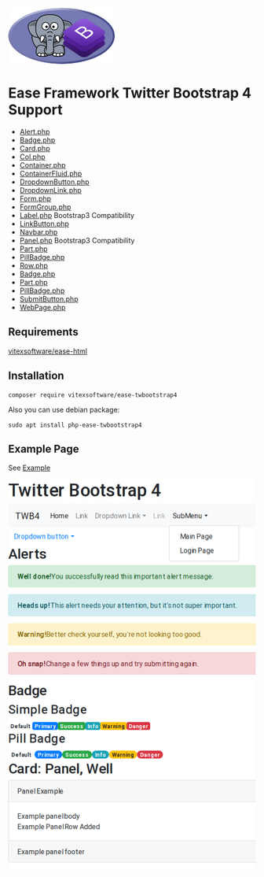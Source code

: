 ![Project Logo](https://raw.githubusercontent.com/VitexSoftware/ease-twbootstrap4/master/project-logo.png)

Ease Framework Twitter Bootstrap 4 Support
==========================================


 * [Alert.php](src/Ease/TWB4/Alert.php)
 * [Badge.php](src/Ease/TWB4/Badge.php)
 * [Card.php](src/Ease/TWB4/Card.php)
 * [Col.php](src/Ease/TWB4/Col.php)
 * [Container.php](src/Ease/TWB4/Container.php)
 * [ContainerFluid.php](src/Ease/TWB4/Container.php)
 * [DropdownButton.php](src/Ease/TWB4/DropdownButton.php)
 * [DropdownLink.php](src/Ease/TWB4/DropdownLink.php)
 * [Form.php](src/Ease/TWB4/Form.php)
 * [FormGroup.php](src/Ease/TWB4/FormGroup.php)
 * [Label.php](src/Ease/TWB4/Label.php) Bootstrap3 Compatibility
 * [LinkButton.php](src/Ease/TWB4/LinkButton.php)
 * [Navbar.php](src/Ease/TWB4/Navbar.php)
 * [Panel.php](src/Ease/TWB4/Panel.php) Bootstrap3 Compatibility
 * [Part.php](src/Ease/TWB4/Part.php)
 * [PillBadge.php](src/Ease/TWB4/PillBadge.php)
 * [Row.php](src/Ease/TWB4/Row.php)
 * [Badge.php](src/Ease/TWB4/Badge.php)
 * [Part.php](src/Ease/TWB4/Part.php)
 * [PillBadge.php](src/Ease/TWB4/PillBadge.php)
 * [SubmitButton.php](src/Ease/TWB4/SubmitButton.php)
 * [WebPage.php](src/Ease/TWB4/WebPage.php)


Requirements
------------

[vitexsoftware/ease-html](https://github.com/VitexSoftware/ease-html)


Installation
------------

```
composer require vitexsoftware/ease-twbootstrap4
```

Also you can use debian package:

```
sudo apt install php-ease-twbootstrap4
```


Example Page
-------------

See [Example](Examples/twb4.php)

![Example](https://raw.githubusercontent.com/VitexSoftware/ease-twbootstrap4/master/example.png)

